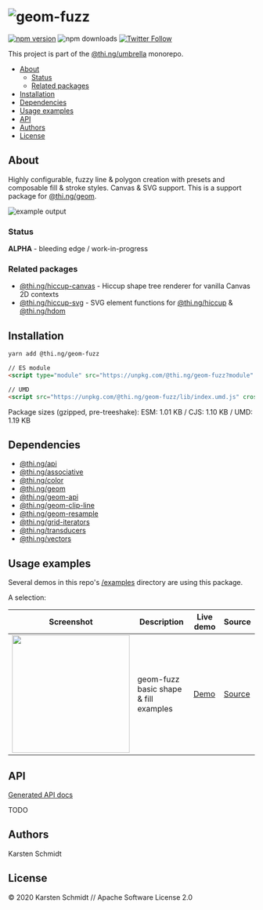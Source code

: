 <!-- This file is generated - DO NOT EDIT! -->

# ![geom-fuzz](https://media.thi.ng/umbrella/banners/thing-geom-fuzz.svg?87727ec7)

[![npm version](https://img.shields.io/npm/v/@thi.ng/geom-fuzz.svg)](https://www.npmjs.com/package/@thi.ng/geom-fuzz)
![npm downloads](https://img.shields.io/npm/dm/@thi.ng/geom-fuzz.svg)
[![Twitter Follow](https://img.shields.io/twitter/follow/thing_umbrella.svg?style=flat-square&label=twitter)](https://twitter.com/thing_umbrella)

This project is part of the
[@thi.ng/umbrella](https://github.com/thi-ng/umbrella/) monorepo.

- [About](#about)
  - [Status](#status)
  - [Related packages](#related-packages)
- [Installation](#installation)
- [Dependencies](#dependencies)
- [Usage examples](#usage-examples)
- [API](#api)
- [Authors](#authors)
- [License](#license)

## About

Highly configurable, fuzzy line & polygon creation with presets and composable fill & stroke styles. Canvas & SVG support. This is a support package for [@thi.ng/geom](https://github.com/thi-ng/umbrella/tree/develop/packages/geom).

![example output](https://raw.githubusercontent.com/thi-ng/umbrella/develop/assets/geom/geom-fuzz.png)

### Status

**ALPHA** - bleeding edge / work-in-progress

### Related packages

- [@thi.ng/hiccup-canvas](https://github.com/thi-ng/umbrella/tree/develop/packages/hiccup-canvas) - Hiccup shape tree renderer for vanilla Canvas 2D contexts
- [@thi.ng/hiccup-svg](https://github.com/thi-ng/umbrella/tree/develop/packages/hiccup-svg) - SVG element functions for [@thi.ng/hiccup](https://github.com/thi-ng/umbrella/tree/develop/packages/hiccup) & [@thi.ng/hdom](https://github.com/thi-ng/umbrella/tree/develop/packages/hdom)

## Installation

```bash
yarn add @thi.ng/geom-fuzz
```

```html
// ES module
<script type="module" src="https://unpkg.com/@thi.ng/geom-fuzz?module" crossorigin></script>

// UMD
<script src="https://unpkg.com/@thi.ng/geom-fuzz/lib/index.umd.js" crossorigin></script>
```

Package sizes (gzipped, pre-treeshake): ESM: 1.01 KB / CJS: 1.10 KB / UMD: 1.19 KB

## Dependencies

- [@thi.ng/api](https://github.com/thi-ng/umbrella/tree/develop/packages/api)
- [@thi.ng/associative](https://github.com/thi-ng/umbrella/tree/develop/packages/associative)
- [@thi.ng/color](https://github.com/thi-ng/umbrella/tree/develop/packages/color)
- [@thi.ng/geom](https://github.com/thi-ng/umbrella/tree/develop/packages/geom)
- [@thi.ng/geom-api](https://github.com/thi-ng/umbrella/tree/develop/packages/geom-api)
- [@thi.ng/geom-clip-line](https://github.com/thi-ng/umbrella/tree/develop/packages/geom-clip-line)
- [@thi.ng/geom-resample](https://github.com/thi-ng/umbrella/tree/develop/packages/geom-resample)
- [@thi.ng/grid-iterators](https://github.com/thi-ng/umbrella/tree/develop/packages/grid-iterators)
- [@thi.ng/transducers](https://github.com/thi-ng/umbrella/tree/develop/packages/transducers)
- [@thi.ng/vectors](https://github.com/thi-ng/umbrella/tree/develop/packages/vectors)

## Usage examples

Several demos in this repo's
[/examples](https://github.com/thi-ng/umbrella/tree/develop/examples)
directory are using this package.

A selection:

| Screenshot                                                                                                   | Description                           | Live demo                                              | Source                                                                              |
| ------------------------------------------------------------------------------------------------------------ | ------------------------------------- | ------------------------------------------------------ | ----------------------------------------------------------------------------------- |
| <img src="https://raw.githubusercontent.com/thi-ng/umbrella/develop/assets/geom/geom-fuzz.png" width="240"/> | geom-fuzz basic shape & fill examples | [Demo](https://demo.thi.ng/umbrella/geom-fuzz-basics/) | [Source](https://github.com/thi-ng/umbrella/tree/develop/examples/geom-fuzz-basics) |

## API

[Generated API docs](https://docs.thi.ng/umbrella/geom-fuzz/)

TODO

## Authors

Karsten Schmidt

## License

&copy; 2020 Karsten Schmidt // Apache Software License 2.0
